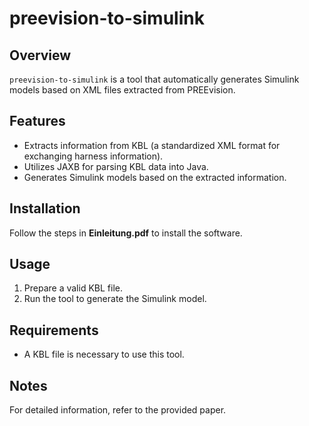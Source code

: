 # preevision-to-simulink

## Overview
`preevision-to-simulink` is a tool that automatically generates Simulink models based on XML files extracted from PREEvision.

## Features
- Extracts information from KBL (a standardized XML format for exchanging harness information).
- Utilizes JAXB for parsing KBL data into Java.
- Generates Simulink models based on the extracted information.

## Installation
Follow the steps in **Einleitung.pdf** to install the software.

## Usage
1. Prepare a valid KBL file.
2. Run the tool to generate the Simulink model.

## Requirements
- A KBL file is necessary to use this tool.

## Notes
For detailed information, refer to the provided paper.
